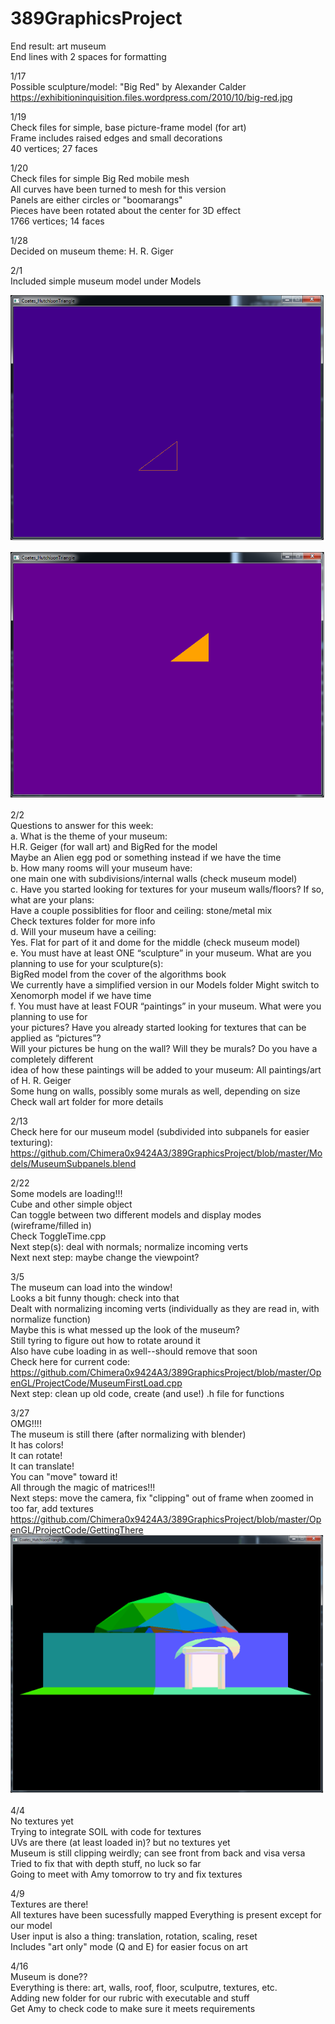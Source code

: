 # 389GraphicsProject  
End result: art museum  
End lines with 2 spaces for formatting  

1/17  
Possible sculpture/model: "Big Red" by Alexander Calder  
  https://exhibitioninquisition.files.wordpress.com/2010/10/big-red.jpg  

1/19  
Check files for simple, base picture-frame model (for art)  
  Frame includes raised edges and small decorations  
  40 vertices; 27 faces  

1/20  
Check files for simple Big Red mobile mesh  
  All curves have been turned to mesh for this version  
  Panels are either circles or "boomarangs"   
  Pieces have been rotated about the center for 3D effect  
  1766 vertices; 14 faces  

1/28  
Decided on museum theme: H. R. Giger  

2/1  
Included simple museum model under Models  

![alt tag](https://github.com/Chimera0x9424A3/389GraphicsProject/blob/master/Readme1.png)

![alt tag](https://github.com/Chimera0x9424A3/389GraphicsProject/blob/master/Readme2.png)


2/2  
Questions to answer for this week:  
a. What is the theme of your museum:  
    H.R. Geiger (for wall art) and BigRed for the model  
    Maybe an Alien egg pod or something instead if we have the time  
b. How many rooms will your museum have:  
    one main one with subdivisions/internal walls (check museum model)  
c. Have you started looking for textures for your museum walls/floors? If so, what are your plans:  
    Have a couple possiblities for floor and ceiling: stone/metal mix  
    Check textures folder for more info  
d. Will your museum have a ceiling:   
    Yes. Flat for part of it and dome for the middle (check museum model)  
e. You must have at least ONE “sculpture” in your museum. What are you planning to use for
 your sculpture(s):  
    BigRed model from the cover of the algorithms book  
    We currently have a simplified version in our Models folder
    Might switch to Xenomorph model if we have time  
f. You must have at least FOUR “paintings” in your museum. What were you planning to use for  
 your pictures? Have you already started looking for textures that can be applied as “pictures”?  
 Will your pictures be hung on the wall? Will they be murals? Do you have a completely different  
 idea of how these paintings will be added to your museum:
    All paintings/art of H. R. Geiger  
    Some hung on walls, possibly some murals as well, depending on size  
    Check wall art folder for more details  
    

2/13  
Check here for our museum model (subdivided into subpanels for easier texturing):  
https://github.com/Chimera0x9424A3/389GraphicsProject/blob/master/Models/MuseumSubpanels.blend  


2/22  
Some models are loading!!!  
Cube and other simple object  
Can toggle between two different models and display modes (wireframe/filled in)  
  Check ToggleTime.cpp  
  Next step(s): deal with normals; normalize incoming verts  
Next next step: maybe change the viewpoint?  

3/5  
The museum can load into the window!  
Looks a bit funny though: check into that  
Dealt with normalizing incoming verts (individually as they are read in, with normalize function)  
Maybe this is what messed up the look of the museum?  
Still tyring to figure out how to rotate around it  
Also have cube loading in as well--should remove that soon  
Check here for current code:  
https://github.com/Chimera0x9424A3/389GraphicsProject/blob/master/OpenGL/ProjectCode/MuseumFirstLoad.cpp  
Next step: clean up old code, create (and use!) .h file for functions  

3/27  
OMG!!!!  
The museum is still there (after normalizing with blender)  
It has colors!  
It can rotate!  
It can translate!  
You can "move" toward it!  
All through the magic of matrices!!!  
Next steps: move the camera, fix "clipping" out of frame when zoomed in too far, add textures  
https://github.com/Chimera0x9424A3/389GraphicsProject/blob/master/OpenGL/ProjectCode/GettingThere
![alt tag](https://github.com/Chimera0x9424A3/389GraphicsProject/blob/master/Readme3.png)

4/4  
No textures yet  
Trying to integrate SOIL with code for textures  
UVs are there (at least loaded in)? but no textures yet  
Museum is still clipping weirdly; can see front from back and visa versa  
Tried to fix that with depth stuff, no luck so far  
Going to meet with Amy tomorrow to try and fix textures  

4/9  
Textures are there!  
All textures have been sucessfully mapped 
Everything is present except for our model  
User input is also a thing: translation, rotation, scaling, reset  
Includes "art only" mode (Q and E) for easier focus on art  

4/16  
Museum is done??  
Everything is there: art, walls, roof, floor, sculputre, textures, etc.  
Adding new folder for our rubric with executable and stuff  
Get Amy to check code to make sure it meets requirements  
